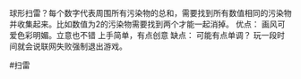 球形扫雷？每个数字代表周围所有污染物的总和，需要找到所有数值相同的污染物并收集起来。比如数值为2的污染物需要找到两个才能一起消掉。
优点：
画风可爱色彩明媚。立意也不错
上手简单，有点创意
缺点：
可能有点单调？
玩一段时间就会说联网失败强制退出游戏。

#扫雷